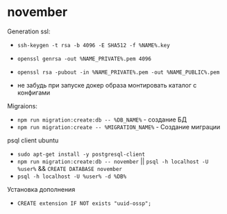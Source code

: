 # november

Generation ssl:
 - `ssh-keygen -t rsa -b 4096 -E SHA512 -f %NAME%.key`


 - `openssl genrsa -out %NAME_PRIVATE%.pem 4096`
 - `openssl rsa -pubout -in %NAME_PRIVATE%.pem -out %NAME_PUBLIC%.pem`
 - не забудь при запуске докер образа монтировать каталог с конфигами


Migraions: 
 - `npm run migration:create:db -- %DB_NAME%` - создание БД
 - `npm run migration:create -- %MIGRATION_NAME%` - Создание миграции



psql client ubuntu
- `sudo apt-get install -y postgresql-client`
- `npm run migration:create:db -- november` || `psql -h localhost -U %user%` && `CREATE DATABASE november`
- `psql -h localhost -U %user% -d %DB%`

Установка дополнения
- `CREATE extension IF NOT exists "uuid-ossp";`
